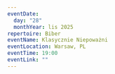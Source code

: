 ```yaml
---
eventDate:
  day: "28"
  monthYear: lis 2025
repertoire: Biber
eventName: Klasycznie Niepoważni
eventLocation: Warsaw, PL
eventTime: 19:00
eventLink: ""
---
```

